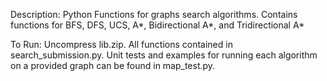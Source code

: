 Description: Python Functions for graphs search algorithms. Contains functions for BFS, DFS, UCS, A*, Bidirectional A*, and Tridirectional A*

To Run: Uncompress lib.zip. All functions contained in search_submission.py. Unit tests and examples for running each algorithm on a provided graph can be found in map_test.py.